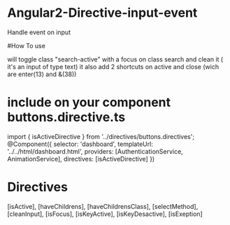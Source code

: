 # Angular2-Directive-input-event
Handle event on input

#How To use
<div [isActive]="'search-active'" [isKeyDesactive]="'13'" [isKeyActive]="'38'" [selectMethod]="'add'" [isFocus]="'search'" [cleanInput]="'search'" class="app-search">
will toggle class "search-active" with a focus on class search and clean it ( it's an input of type text) it also add 2 shortcuts on active and close (wich are enter(13) and &(38))

# include on your component buttons.directive.ts 

import { isActiveDirective } from '../directives/buttons.directives';
@Component({
  selector: 'dashboard',
  templateUrl: '../../html/dashboard.html',
  providers: [AuthenticationService, AnimationService],
  directives: [isActiveDirective]
})

# Directives 

[isActive], [haveChildrens], [haveChildrensClass], [selectMethod], [cleanInput], [isFocus], [isKeyActive], [isKeyDesactive], [isExeption]

